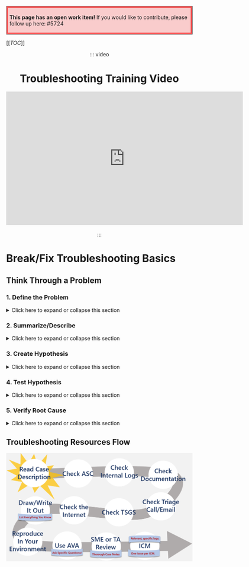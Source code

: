 <table border="1";bgcolor="#ffa7a7";>
<tr>
  <td style='border-style:solid;border-color:#f64e4e;background-color:#f9cccc;border-width:3pt; 
vertical-align:top;width:8in;padding:2.0pt 3.0pt 2.0pt 3.0pt'>  

<b> This page has an open work item! </b>
If you would like to contribute, please follow up here:
#5724
</td>
</tr>
</table>

[[_TOC_]]
<center>

::: video
# Troubleshooting Training Video

<iframe width="640" height="360" src="https://msit.microsoftstream.com/embed/video/a7eba3ff-0400-a936-d9af-f1eaaf4c64a6?autoplay=false&amp;showinfo=true" allowfullscreen style="border:none;"></iframe>

:::

</center>

# Break/Fix Troubleshooting Basics

## Think Through a Problem

### 1. Define the Problem

<details>
<summary>Click here to expand or collapse this section</summary>

1. **Who** is affected by the problem?
2. **What** are the symptoms?
3. **When** does the problem occur?
4. **Where** does the problem occur?
(What components are involved?)
5. **Why** is this important to solve the problem? 
(Are there workarounds?)

</details>

### 2. Summarize/Describe
<details>
<summary>Click here to expand or collapse this section</summary>

</details>

### 3.  Create Hypothesis
<details>
<summary>Click here to expand or collapse this section</summary>


</details>

### 4. Test Hypothesis
<details>
<summary>Click here to expand or collapse this section</summary>


</details>

### 5. Verify Root Cause
<details>
<summary>Click here to expand or collapse this section</summary>


</details>


## Troubleshooting Resources Flow 
![image.png](/.attachments/image-6c139cb9-e882-468c-90c9-cd6579767e1b.png)